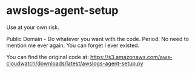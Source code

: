 # awslogs-agent-setup
Use at your own risk. 

Public Domain - Do whatever you want with the code. Period. No need to mention me ever again. You can forget I ever existed.

You can find the original code at: https://s3.amazonaws.com/aws-cloudwatch/downloads/latest/awslogs-agent-setup.py




